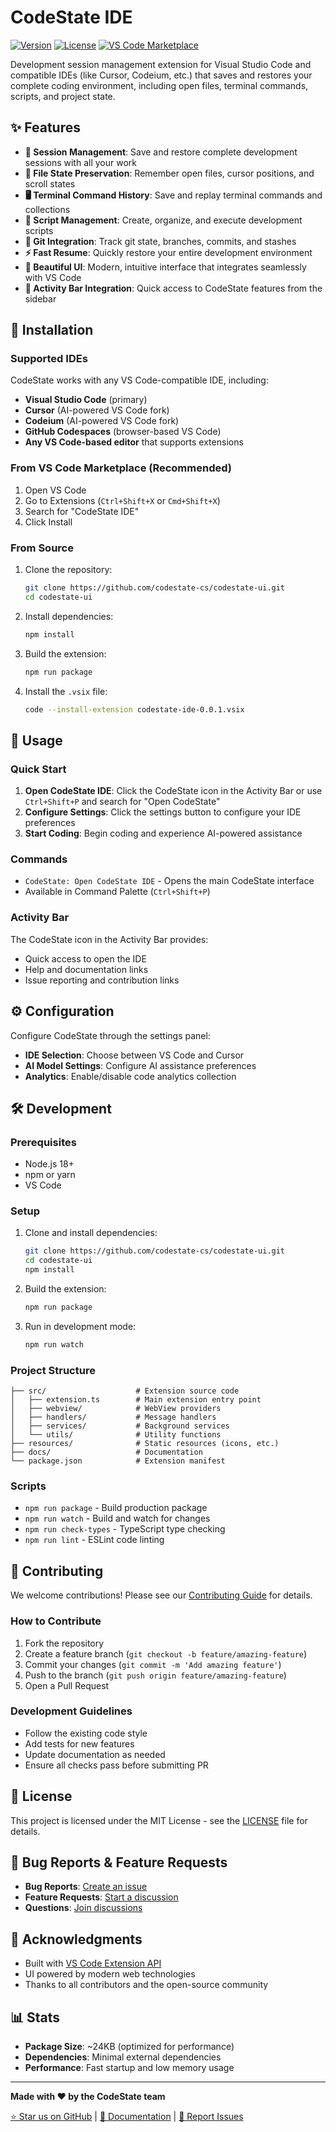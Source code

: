 # CodeState IDE

[![Version](https://img.shields.io/badge/version-0.0.1-blue.svg)](https://github.com/codestate-cs/codestate-ui)
[![License](https://img.shields.io/badge/license-MIT-green.svg)](LICENSE)
[![VS Code Marketplace](https://img.shields.io/badge/VS%20Code-Marketplace-blue.svg)](https://marketplace.visualstudio.com/items?itemName=karthikchinasani.codestate-ide)

Development session management extension for Visual Studio Code and compatible IDEs (like Cursor, Codeium, etc.) that saves and restores your complete coding environment, including open files, terminal commands, scripts, and project state.

## ✨ Features

- **💾 Session Management**: Save and restore complete development sessions with all your work
- **📁 File State Preservation**: Remember open files, cursor positions, and scroll states
- **🖥️ Terminal Command History**: Save and replay terminal commands and collections
- **📜 Script Management**: Create, organize, and execute development scripts
- **🌿 Git Integration**: Track git state, branches, commits, and stashes
- **⚡ Fast Resume**: Quickly restore your entire development environment
- **🎨 Beautiful UI**: Modern, intuitive interface that integrates seamlessly with VS Code
- **📱 Activity Bar Integration**: Quick access to CodeState features from the sidebar

## 🚀 Installation

### Supported IDEs

CodeState works with any VS Code-compatible IDE, including:
- **Visual Studio Code** (primary)
- **Cursor** (AI-powered VS Code fork)
- **Codeium** (AI-powered VS Code fork)
- **GitHub Codespaces** (browser-based VS Code)
- **Any VS Code-based editor** that supports extensions

### From VS Code Marketplace (Recommended)

1. Open VS Code
2. Go to Extensions (`Ctrl+Shift+X` or `Cmd+Shift+X`)
3. Search for "CodeState IDE"
4. Click Install

### From Source

1. Clone the repository:
   ```bash
   git clone https://github.com/codestate-cs/codestate-ui.git
   cd codestate-ui
   ```

2. Install dependencies:
   ```bash
   npm install
   ```

3. Build the extension:
   ```bash
   npm run package
   ```

4. Install the `.vsix` file:
   ```bash
   code --install-extension codestate-ide-0.0.1.vsix
   ```

## 🎯 Usage

### Quick Start

1. **Open CodeState IDE**: Click the CodeState icon in the Activity Bar or use `Ctrl+Shift+P` and search for "Open CodeState"
2. **Configure Settings**: Click the settings button to configure your IDE preferences
3. **Start Coding**: Begin coding and experience AI-powered assistance

### Commands

- `CodeState: Open CodeState IDE` - Opens the main CodeState interface
- Available in Command Palette (`Ctrl+Shift+P`)

### Activity Bar

The CodeState icon in the Activity Bar provides:
- Quick access to open the IDE
- Help and documentation links
- Issue reporting and contribution links

## ⚙️ Configuration

Configure CodeState through the settings panel:

- **IDE Selection**: Choose between VS Code and Cursor
- **AI Model Settings**: Configure AI assistance preferences
- **Analytics**: Enable/disable code analytics collection

## 🛠️ Development

### Prerequisites

- Node.js 18+ 
- npm or yarn
- VS Code

### Setup

1. Clone and install dependencies:
   ```bash
   git clone https://github.com/codestate-cs/codestate-ui.git
   cd codestate-ui
   npm install
   ```

2. Build the extension:
   ```bash
   npm run package
   ```

3. Run in development mode:
   ```bash
   npm run watch
   ```

### Project Structure

```
├── src/                    # Extension source code
│   ├── extension.ts        # Main extension entry point
│   ├── webview/            # WebView providers
│   ├── handlers/           # Message handlers
│   ├── services/           # Background services
│   └── utils/              # Utility functions
├── resources/              # Static resources (icons, etc.)
├── docs/                   # Documentation
└── package.json            # Extension manifest
```

### Scripts

- `npm run package` - Build production package
- `npm run watch` - Build and watch for changes
- `npm run check-types` - TypeScript type checking
- `npm run lint` - ESLint code linting

## 🤝 Contributing

We welcome contributions! Please see our [Contributing Guide](CONTRIBUTING.md) for details.

### How to Contribute

1. Fork the repository
2. Create a feature branch (`git checkout -b feature/amazing-feature`)
3. Commit your changes (`git commit -m 'Add amazing feature'`)
4. Push to the branch (`git push origin feature/amazing-feature`)
5. Open a Pull Request

### Development Guidelines

- Follow the existing code style
- Add tests for new features
- Update documentation as needed
- Ensure all checks pass before submitting PR

## 📝 License

This project is licensed under the MIT License - see the [LICENSE](LICENSE) file for details.

## 🐛 Bug Reports & Feature Requests

- **Bug Reports**: [Create an issue](https://github.com/codestate-cs/codestate-ui/issues)
- **Feature Requests**: [Start a discussion](https://github.com/codestate-cs/codestate-ui/discussions)
- **Questions**: [Join discussions](https://github.com/codestate-cs/codestate-ui/discussions)

## 🙏 Acknowledgments

- Built with [VS Code Extension API](https://code.visualstudio.com/api)
- UI powered by modern web technologies
- Thanks to all contributors and the open-source community

## 📊 Stats

- **Package Size**: ~24KB (optimized for performance)
- **Dependencies**: Minimal external dependencies
- **Performance**: Fast startup and low memory usage

---

**Made with ❤️ by the CodeState team**

[⭐ Star us on GitHub](https://github.com/codestate-cs/codestate-ui) | [📖 Documentation](https://github.com/codestate-cs/codestate-ui/wiki) | [🐛 Report Issues](https://github.com/codestate-cs/codestate-ui/issues)